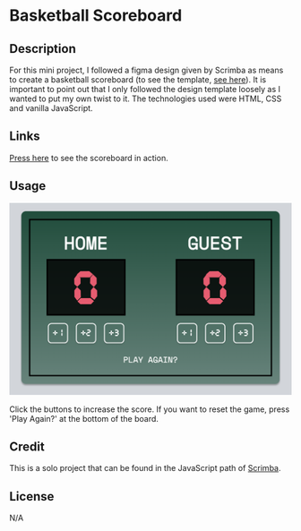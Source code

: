 # Basketball Scoreboard

## Description 

For this mini project, I followed a figma design given by Scrimba as means to create a basketball scoreboard (to see the template, [see here](https://www.figma.com/file/YC48MCx4frBFtYoz6rNJE6/Basketball-Scoreboard?node-id=0%3A1)). It is important to point out that I only followed the design template loosely as I wanted to put my own twist to it. The technologies used were HTML, CSS and vanilla JavaScript. 

## Links

[Press here](https://cedekpoole.github.io/basketball-scoreboard/) to see the scoreboard in action.

## Usage 

![alt text](images/screenshot.png "Basketball Scoreboard")

Click the buttons to increase the score. If you want to reset the game, press 'Play Again?' at the bottom of the board. 

## Credit

This is a solo project that can be found in the JavaScript path of [Scrimba](https://scrimba.com/).

## License 

N/A